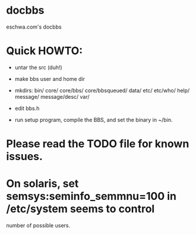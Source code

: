 # docbbs
eschwa.com's docbbs

# Quick HOWTO:

 - untar the src (duh!)
 - make bbs user and home dir
 - mkdirs:
	bin/
	core/
	core/bbs/
	core/bbsqueued/
	data/
	etc/
	etc/who/
	help/
	message/
	message/desc/
	var/

 - edit bbs.h
 - run setup program, compile the BBS, and set the binary in ~/bin.

# Please read the TODO file for known issues.

# On solaris, set semsys:seminfo_semmnu=100 in /etc/system seems to control
number of possible users.

